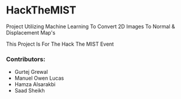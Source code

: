 # HackTheMIST

Project Utilizing Machine Learning To Convert 2D Images To Normal & Displacement Map's

This Project Is For The Hack The MIST Event

### Contributors:
- Gurtej Grewal
- Manuel Owen Lucas
- Hamza Alsarakbi
- Saad Sheikh

